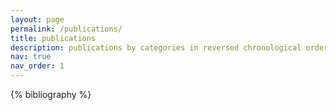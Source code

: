 ```yaml
---
layout: page
permalink: /publications/
title: publications
description: publications by categories in reversed chronological order. generated by jekyll-scholar.
nav: true
nav_order: 1
---
```

<!-- _pages/publications.md -->
<div class="publications">

{% bibliography %}

</div>